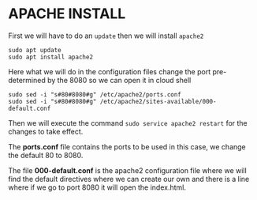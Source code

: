 # APACHE INSTALL
First we will have to do an `update` then we will install `apache2`
```
sudo apt update
sudo apt install apache2
```
Here what we will do in the configuration files change the port pre-determined by the 8080 so we can open it in cloud shell
```
sudo sed -i "s#80#8080#g" /etc/apache2/ports.conf
sudo sed -i "s#80#8080#g" /etc/apache2/sites-available/000-default.conf
```

Then we will execute the command `sudo service apache2 restart` 
for the changes to take effect.

The **ports.conf** file contains the ports to be used in this case, we change the default 80 to 8080.

The file **000-default.conf** is the apache2 configuration file where we will find the default directives where we can create our own and there is a line where if we go to port 8080 it will open the index.html.